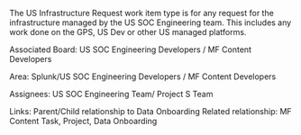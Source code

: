 The US Infrastructure Request work item type is for any request for the infrastructure managed by the US SOC Engineering team. This includes any work done on the GPS, US Dev or other US managed platforms. 


Associated Board: US SOC Engineering Developers / MF Content Developers

Area: Splunk/US SOC Engineering Developers / MF Content Developers

Assignees: US SOC Engineering Team/ Project S Team

Links: Parent/Child relationship to Data Onboarding
Related relationship: MF Content Task, Project, Data Onboarding